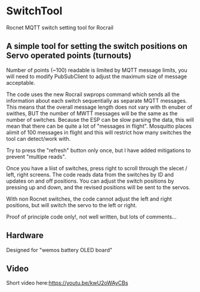 # SwitchTool
Rocnet MQTT switch setting tool for Rocrail 
## A simple tool for setting the switch positions on Servo operated points (turnouts)
Number of points (~100) readable is limited by MQTT message limits, you will need to modify PubSubClient to adjust the maximum size of message acceptable. 

The code uses the new Rocrail swprops command which sends all the information about each switch sequentially as separate MQTT messages. 
This means that the overall message length does not vary with th enuber of swithes, BUT the number of MWTT messages will be the same as the number of switches. Because the ESP can be slow parsing the data, this will mean that there can be quite a lot of "messages in flight". Mosquitto places alimit of 100 messages in flight and this will restrict how many switches the tool can detect/work with.

Try to press the "refresh" button only once, but I have added mitigations to prevent "multipe reads". 

Once you have a liist of switches, press right to scroll through the slecet / left, right screens. 
The code reads data from the switches by ID and updates on and off positions. You can adjust the switch positions by pressing up and down, and the revised positions will be sent to the servos. 

With non Rocnet switches, the code cannot adjust the left and right positions, but will switch the servo to the left or right.  

Proof of principle code only!, not well written, but lots of comments...

## Hardware
Designed for "wemos battery OLED board"

## Video
Short video here:https://youtu.be/kwU2oWAyCBs

